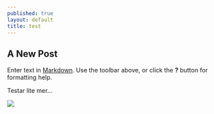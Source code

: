 ```yaml
---
published: true
layout: default
title: test
---
```


## A New Post

Enter text in [Markdown](http://daringfireball.net/projects/markdown/). Use the toolbar above, or click the **?** button for formatting help.

Testar lite mer...

![](/_posts/Ska%CC%88rmavbild%202013-08-27%20kl.%2015.05.13.png)

